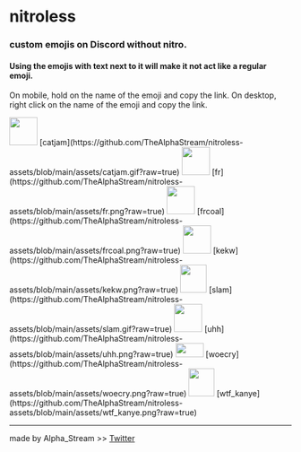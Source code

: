 # nitroless
### custom emojis on Discord without nitro.
#### Using the emojis with text next to it will make it not act like a regular emoji.
On mobile, hold on the name of the emoji and copy the link.
On desktop, right click on the name of the emoji and copy the link.

<img src="https://github.com/TheAlphaStream/nitroless-assets/blob/main/assets/catjam.gif?raw=true" width="50" height="50">
[catjam](https://github.com/TheAlphaStream/nitroless-assets/blob/main/assets/catjam.gif?raw=true)

<img src="https://github.com/TheAlphaStream/nitroless-assets/blob/main/assets/fr.png?raw=true" width="50" height="50">
[fr](https://github.com/TheAlphaStream/nitroless-assets/blob/main/assets/fr.png?raw=true)

<img src="https://github.com/TheAlphaStream/nitroless-assets/blob/main/assets/frcoal.png?raw=true" width="50" height="50">
[frcoal](https://github.com/TheAlphaStream/nitroless-assets/blob/main/assets/frcoal.png?raw=true)

<img src="https://github.com/TheAlphaStream/nitroless-assets/blob/main/assets/kekw.png?raw=true" width="50" height="50">
[kekw](https://github.com/TheAlphaStream/nitroless-assets/blob/main/assets/kekw.png?raw=true)

<img src="https://github.com/TheAlphaStream/nitroless-assets/blob/main/assets/slam.gif?raw=true" width="47" height="50">
[slam](https://github.com/TheAlphaStream/nitroless-assets/blob/main/assets/slam.gif?raw=true)
  
<img src="https://github.com/TheAlphaStream/nitroless-assets/blob/main/assets/uhh.png?raw=true" width="50" height="50">
[uhh](https://github.com/TheAlphaStream/nitroless-assets/blob/main/assets/uhh.png?raw=true)

<img src="https://github.com/TheAlphaStream/nitroless-assets/blob/main/assets/woecry.png?raw=true" width="50" height="25">
[woecry](https://github.com/TheAlphaStream/nitroless-assets/blob/main/assets/woecry.png?raw=true)

<img src="https://github.com/TheAlphaStream/nitroless-assets/blob/main/assets/wtf_kanye.png?raw=true" width="46" height="50">
[wtf_kanye](https://github.com/TheAlphaStream/nitroless-assets/blob/main/assets/wtf_kanye.png?raw=true)


***
made by Alpha_Stream  >>  [Twitter](https://twitter.com/Kutarin_)
